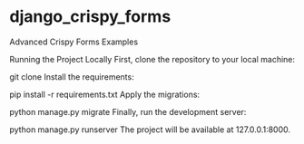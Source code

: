 # django_crispy_forms
Advanced Crispy Forms Examples

Running the Project Locally
First, clone the repository to your local machine:

git clone 
Install the requirements:

pip install -r requirements.txt
Apply the migrations:

python manage.py migrate
Finally, run the development server:

python manage.py runserver
The project will be available at 127.0.0.1:8000.

